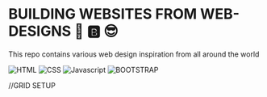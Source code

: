 # BUILDING WEBSITES FROM WEB-DESIGNS 🔖 🅱️ :sunglasses:
This repo contains various web design inspiration from all around the world



![HTML](https://img.shields.io/badge/-HTML-orange?style=for-the-badge&logo=HTML5)
![CSS](https://img.shields.io/badge/-CSS-blue?style=for-the-badge&logo=CSS3)
![Javascript](https://img.shields.io/badge/-Javascript-yellow?style=for-the-badge&logo=javaScript&labelColor=black)
![BOOTSTRAP](https://img.shields.io/badge/-BOOTSTRAP-purple?style=for-the-badge&logo=Bootstrap&logoColor=white)



//GRID SETUP
<div>

